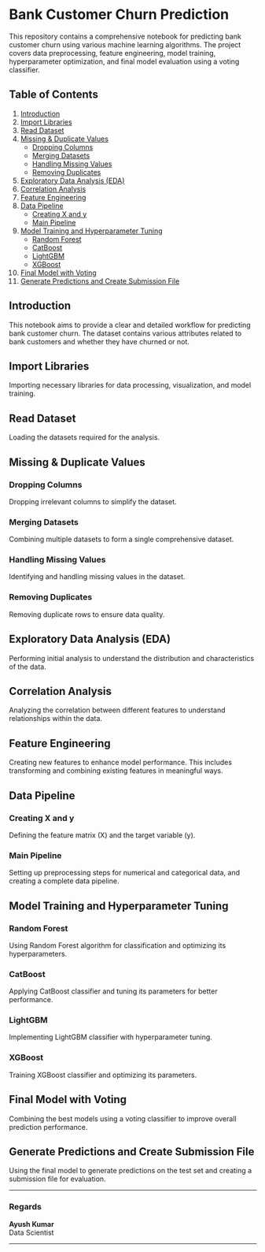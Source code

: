 

# Bank Customer Churn Prediction

This repository contains a comprehensive notebook for predicting bank customer churn using various machine learning algorithms. The project covers data preprocessing, feature engineering, model training, hyperparameter optimization, and final model evaluation using a voting classifier.

## Table of Contents
1. [Introduction](#introduction)
2. [Import Libraries](#import-libraries)
3. [Read Dataset](#read-dataset)
4. [Missing & Duplicate Values](#missing--duplicate-values)
    - [Dropping Columns](#dropping-columns)
    - [Merging Datasets](#merging-datasets)
    - [Handling Missing Values](#handling-missing-values)
    - [Removing Duplicates](#removing-duplicates)
5. [Exploratory Data Analysis (EDA)](#exploratory-data-analysis-eda)
6. [Correlation Analysis](#correlation-analysis)
7. [Feature Engineering](#feature-engineering)
8. [Data Pipeline](#data-pipeline)
    - [Creating X and y](#creating-x-and-y)
    - [Main Pipeline](#main-pipeline)
9. [Model Training and Hyperparameter Tuning](#model-training-and-hyperparameter-tuning)
    - [Random Forest](#random-forest)
    - [CatBoost](#catboost)
    - [LightGBM](#lightgbm)
    - [XGBoost](#xgboost)
10. [Final Model with Voting](#final-model-with-voting)
11. [Generate Predictions and Create Submission File](#generate-predictions-and-create-submission-file)

## Introduction
This notebook aims to provide a clear and detailed workflow for predicting bank customer churn. The dataset contains various attributes related to bank customers and whether they have churned or not.

## Import Libraries
Importing necessary libraries for data processing, visualization, and model training.

## Read Dataset
Loading the datasets required for the analysis.

## Missing & Duplicate Values
### Dropping Columns
Dropping irrelevant columns to simplify the dataset.

### Merging Datasets
Combining multiple datasets to form a single comprehensive dataset.

### Handling Missing Values
Identifying and handling missing values in the dataset.

### Removing Duplicates
Removing duplicate rows to ensure data quality.

## Exploratory Data Analysis (EDA)
Performing initial analysis to understand the distribution and characteristics of the data.

## Correlation Analysis
Analyzing the correlation between different features to understand relationships within the data.

## Feature Engineering
Creating new features to enhance model performance. This includes transforming and combining existing features in meaningful ways.

## Data Pipeline
### Creating X and y
Defining the feature matrix (X) and the target variable (y).

### Main Pipeline
Setting up preprocessing steps for numerical and categorical data, and creating a complete data pipeline.

## Model Training and Hyperparameter Tuning
### Random Forest
Using Random Forest algorithm for classification and optimizing its hyperparameters.

### CatBoost
Applying CatBoost classifier and tuning its parameters for better performance.

### LightGBM
Implementing LightGBM classifier with hyperparameter tuning.

### XGBoost
Training XGBoost classifier and optimizing its parameters.

## Final Model with Voting
Combining the best models using a voting classifier to improve overall prediction performance.

## Generate Predictions and Create Submission File
Using the final model to generate predictions on the test set and creating a submission file for evaluation.

---

### Regards
**Ayush Kumar**  
Data Scientist

---

